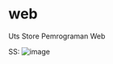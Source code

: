 # web

Uts Store Pemrograman Web

SS:
![image](https://github.com/Ceek350/web/assets/52951252/32c88290-015f-4c8f-bdc1-509240e97b00)



